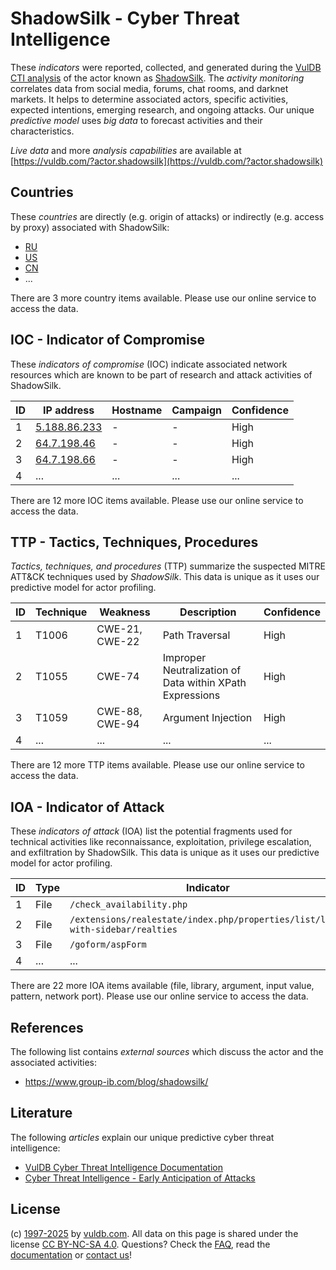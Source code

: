 # ShadowSilk - Cyber Threat Intelligence

These _indicators_ were reported, collected, and generated during the [VulDB CTI analysis](https://vuldb.com/?kb.cti) of the actor known as [ShadowSilk](https://vuldb.com/?actor.shadowsilk). The _activity monitoring_ correlates data from social media, forums, chat rooms, and darknet markets. It helps to determine associated actors, specific activities, expected intentions, emerging research, and ongoing attacks. Our unique _predictive model_ uses _big data_ to forecast activities and their characteristics.

_Live data_ and more _analysis capabilities_ are available at [https://vuldb.com/?actor.shadowsilk](https://vuldb.com/?actor.shadowsilk)

## Countries

These _countries_ are directly (e.g. origin of attacks) or indirectly (e.g. access by proxy) associated with ShadowSilk:

* [RU](https://vuldb.com/?country.ru)
* [US](https://vuldb.com/?country.us)
* [CN](https://vuldb.com/?country.cn)
* ...

There are 3 more country items available. Please use our online service to access the data.

## IOC - Indicator of Compromise

These _indicators of compromise_ (IOC) indicate associated network resources which are known to be part of research and attack activities of ShadowSilk.

ID | IP address | Hostname | Campaign | Confidence
-- | ---------- | -------- | -------- | ----------
1 | [5.188.86.233](https://vuldb.com/?ip.5.188.86.233) | - | - | High
2 | [64.7.198.46](https://vuldb.com/?ip.64.7.198.46) | - | - | High
3 | [64.7.198.66](https://vuldb.com/?ip.64.7.198.66) | - | - | High
4 | ... | ... | ... | ...

There are 12 more IOC items available. Please use our online service to access the data.

## TTP - Tactics, Techniques, Procedures

_Tactics, techniques, and procedures_ (TTP) summarize the suspected MITRE ATT&CK techniques used by _ShadowSilk_. This data is unique as it uses our predictive model for actor profiling.

ID | Technique | Weakness | Description | Confidence
-- | --------- | -------- | ----------- | ----------
1 | T1006 | CWE-21, CWE-22 | Path Traversal | High
2 | T1055 | CWE-74 | Improper Neutralization of Data within XPath Expressions | High
3 | T1059 | CWE-88, CWE-94 | Argument Injection | High
4 | ... | ... | ... | ...

There are 12 more TTP items available. Please use our online service to access the data.

## IOA - Indicator of Attack

These _indicators of attack_ (IOA) list the potential fragments used for technical activities like reconnaissance, exploitation, privilege escalation, and exfiltration by ShadowSilk. This data is unique as it uses our predictive model for actor profiling.

ID | Type | Indicator | Confidence
-- | ---- | --------- | ----------
1 | File | `/check_availability.php` | High
2 | File | `/extensions/realestate/index.php/properties/list/list-with-sidebar/realties` | High
3 | File | `/goform/aspForm` | High
4 | ... | ... | ...

There are 22 more IOA items available (file, library, argument, input value, pattern, network port). Please use our online service to access the data.

## References

The following list contains _external sources_ which discuss the actor and the associated activities:

* https://www.group-ib.com/blog/shadowsilk/

## Literature

The following _articles_ explain our unique predictive cyber threat intelligence:

* [VulDB Cyber Threat Intelligence Documentation](https://vuldb.com/?kb.cti)
* [Cyber Threat Intelligence - Early Anticipation of Attacks](https://www.scip.ch/en/?labs.20201022)

## License

(c) [1997-2025](https://vuldb.com/?kb.changelog) by [vuldb.com](https://vuldb.com/?kb.about). All data on this page is shared under the license [CC BY-NC-SA 4.0](https://creativecommons.org/licenses/by-nc-sa/4.0/). Questions? Check the [FAQ](https://vuldb.com/?kb.faq), read the [documentation](https://vuldb.com/?kb) or [contact us](https://vuldb.com/?contact)!
